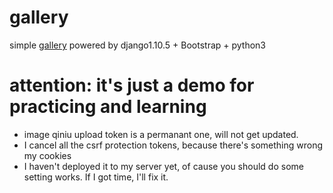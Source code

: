 # gallery
simple [gallery](http://jeffchiang.pythonanywhere.com/gallery/) powered by django1.10.5 + Bootstrap + python3

# attention: it's just a demo for practicing and learning 
* image qiniu upload token is a permanant one, will not get updated.
* I cancel all the csrf protection tokens, because there's something wrong my cookies
* I haven't deployed it to my server yet, of cause you should do some setting works.
If I got time, I'll fix it.
